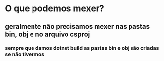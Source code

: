  # O que podemos mexer?
 ## geralmente não precisamos mexer nas pastas bin, obj e no arquivo csproj
 ### sempre que damos **dotnet build** as pastas bin e obj são criadas se não tivermos
 
 